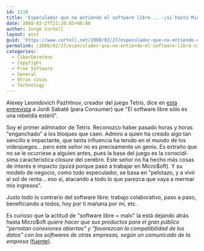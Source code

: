 ```yaml
---
id: 1118
title: 'Especulador que no entiende el software libre... -¡si hasta Micro$oft va de &quot;open&quot;!'
date: 2008-02-27T21:20:05+00:00
author: Jorge Cortell
layout: post
guid: 'https://www.cortell.net/2008/02/27/especulador-que-no-entiende-el-software-libre-%c2%a1si-hasta-microoft-va-de-open/'
permalink: /2008/02/27/especulador-que-no-entiende-el-software-libre-si-hasta-microoft-va-de-open/
categories:
  - CiberDerechos
  - Copyfight
  - Free Software
  - General
  - Otras cosas
  - Technology
---
```

Alexey Leonidovich Pazhitnov, creador del juego Tetris, dice en <a title="entrevista" target="_blank" href="https://www.consumer.es/web/es/tecnologia/software/2008/02/21/174286.php">esta entrevista</a> a Jordi Sabaté (para Consumer) que "El software libre sólo es una rebeldí­a estéril".

Soy el primer admirador de Tetris. Reconozco haber pasado horas y horas "enganchado" a los bloques que caen. Admiro a quien ha creado algo tan sencillo e impactante, que tanta influencia ha tenido en el mundo de los videojuegos... pero este señor no es precisamente un genio. Es extraño que no se le ocurriese a alguien antes, pues la base del juego es la conocidí­sima caracterí­stica _closure_ del cerebro. Este señor no ha hecho más cosas de interés e impacto (quizá porque pasó a trabajar en Micro$oft). Y su modelo de negocio, como todo especulador, se basa en "pelotazo, y a vivir al sol de renta... eso sí­, atacando a todo lo que parezca que vaya a mermar mis ingresos".

Justo todo lo contrario del software libre: trabajo colaborativo, paso a paso, beneficiando a todos, hoy por tí­ mañana por mí­, etc.

Es curioso que la actitud de "software libre = malo" la está dejando atrás hasta Micro$oft _quiere hacer que sus productos para el gran público "permitan conexiones abiertas" y "favorezcan la compatibilidad de los datos" con los softwares de otras empresas, según un comunicado de la empresa_ (<a title="LaFlecha.net" target="_blank" href="https://www.laflecha.net/canales/softlibre/noticias/microsoft-quiere-hacer-sus-productos-mas-abiertos-y-multicompatibles">fuente</a>).